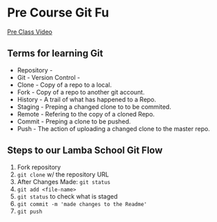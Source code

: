 # Pre Course Git Fu
[Pre Class Video](https://youtu.be/ZihgMcrHOF4)
## Terms for learning Git
 * Repository - 
 * Git - Version Control - 
 * Clone - Copy of a repo to a local.  
 * Fork - Copy of a repo to another git account.
 * History - A trail of what has happened to a Repo. 
 * Staging - Preping a changed clone to to be commited.
 * Remote - Refering to the copy of a cloned Repo.
 * Commit - Preping a clone to be pushed.
 * Push - The action of uploading a changed clone to the master repo.

## Steps to our Lamba School Git Flow
1. Fork repository
2. `git clone` w/ the repository URL 
3. After Changes Made: `git status`
4. `git add <file-name>` 
5. `git status` to check what is staged
6. `git commit -m 'made changes to the Readme'`
7. `git push`
